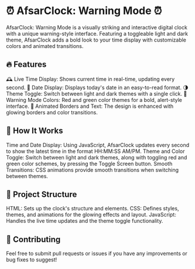 # ⏰ AfsarClock: Warning Mode ⏰

AfsarClock: Warning Mode is a visually striking and interactive digital clock with a unique warning-style interface. Featuring a toggleable light and dark theme, AfsarClock adds a bold look to your time display with customizable colors and animated transitions.

## 🔥 Features

🕰️ Live Time Display: Shows current time in real-time, updating every second.
📅 Date Display: Displays today's date in an easy-to-read format.
🌗 Theme Toggle: Switch between light and dark themes with a single click.
🎨 Warning Mode Colors: Red and green color themes for a bold, alert-style interface.
🚨 Animated Borders and Text: The design is enhanced with glowing borders and color transitions.

## 🚀 How It Works

Time and Date Display: Using JavaScript, AfsarClock updates every second to show the latest time in the format HH:MM:SS AM/PM.
Theme and Color Toggle: Switch between light and dark themes, along with toggling red and green color schemes, by pressing the Toggle Screen button.
Smooth Transitions: CSS animations provide smooth transitions when switching between themes.

## 📂 Project Structure

HTML: Sets up the clock's structure and elements.
CSS: Defines styles, themes, and animations for the glowing effects and layout.
JavaScript: Handles the live time updates and the theme toggle functionality.

## 🙌 Contributing

Feel free to submit pull requests or issues if you have any improvements or bug fixes to suggest!
